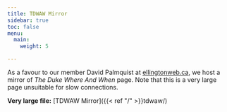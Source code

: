 ```yaml
---
title: TDWAW Mirror
sidebar: true
toc: false
menu:
  main:
    weight: 5

---
```

As a favour to our member David Palmquist at [ellingtonweb.ca](http://ellingtonweb.ca), we host a mirror of _The Duke Where And When_ page. Note that this is a very large page unsuitable for slow connections.

**Very large file:** [TDWAW Mirror]({{< ref "/" >}}tdwaw/)
